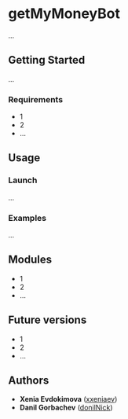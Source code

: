 # getMyMoneyBot
...
## Getting Started
...
### Requirements
* 1
* 2 
* ...
## Usage
### Launch
...
### Examples
...
## Modules
* 1
* 2
* ...
## Future versions
* 1
* 2
* ...
## Authors
* **Xenia Evdokimova** ([xxeniaev](https://github.com/xxeniaev))
* **Danil Gorbachev** ([donilNick](https://github.com/donilNick))
